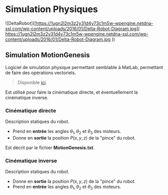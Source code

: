 # Simulation Physiques

![DeltaRobot]([https://1ugn2l2m3z2y31d4y73c1m5w-wpengine.netdna-ssl.com/wp-content/uploads/2016/01/Delta-Robot-Diagram.jpg]( https://1ugn2l2m3z2y31d4y73c1m5w-wpengine.netdna-ssl.com/wp-content/uploads/2016/01/Delta-Robot-Diagram.jpg ))

## Simulation MotionGenesis

Logiciel de simulation physique permettant semblable à MatLab, permettant de faire des opérations vectoriels.
>Disponible [ici](http://www.motiongenesis.com/). 

 Est utilisé pour faire la cinématique directe, et éventuellement la cinématique inverse.

### Cinématique directe
Description statiques du robot. 
- Prend en **entrée** les angles $\theta_1, \theta_2$ et $\theta_3$ des moteurs.
- Donne en **sortie** la position $P(x,y,z)$ de la "pince" du robot.

Est décrit par le fichier **MotionGenesis.txt**.

### Cinématique inverse
Description statiques du robot. 
- Donne en **sortie** la position $P(x,y,z)$ de la "pince" du robot.
- Prend en **entrée** les angles $\theta_1, \theta_2$ et $\theta_3$ des moteurs.
